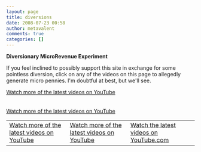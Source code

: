 ```yaml
---
layout: page
title: diversions
date: 2008-07-23 00:58
author: metavalent
comments: true
categories: []
---
```

<strong>Diversionary MicroRevenue Experiment</strong>

If you feel inclined to possibly support this site in exchange for some pointless diversion, click on any of the videos on this page to allegedly generate micro pennies. I'm doubtful at best, but we'll see.

<div id='vu_ytplayer_vjVQa1PpcFNwzOjEVWMl4OIvnPnxEy-pydGrfaOYpt8='><a href='https://www.youtube.com/browse'>Watch more of the latest videos on YouTube</a></div><br /><br />

<div id='vu_ytplayer_vjVQa1PpcFNwzOjEVWMl4ApP116hBhR5MJJHkyGsckA='><a href='https://www.youtube.com/browse'>Watch more of the latest videos on YouTube</a></div>

<table><tr><td>
<div id='vu_ytplayer_vjVQa1PpcFNwzOjEVWMl4I3PbRO4mP5xRtu9hPMvnag='><a href='https://www.youtube.com/browse'>Watch more of the latest videos on YouTube</a></div>
</td><td>
<div id='vu_ytplayer_vjVQa1PpcFNwzOjEVWMl4PfYMy9aaw3G7fvHX3B9-_Q='><a href='https://www.youtube.com/browse'>Watch more of the latest videos on YouTube</a></div>
</td><td>
<div id='vu_ytplayer_vjVQa1PpcFNwzOjEVWMl4BzLvNpIhBKu15G74qEAzLQ='><a href='https://www.youtube.com/browse'>Watch the latest videos on YouTube.com</a></div>
</td></tr></table>

